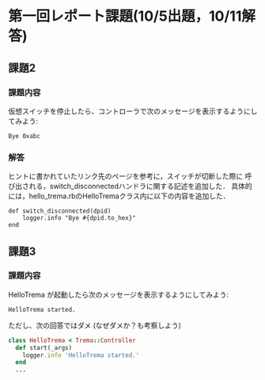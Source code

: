 # 第一回レポート課題(10/5出題，10/11解答)
## 課題2
### 課題内容
仮想スイッチを停止したら、コントローラで次のメッセージを表示するようにしてみよう:

```
Bye 0xabc
```

### 解答
ヒントに書かれていたリンク先のページを参考に，スイッチが切断した際に
呼び出される，switch_disconnectedハンドラに関する記述を追加した．
具体的には，hello_trema.rbのHelloTremaクラス内に以下の内容を追加した．

```
def switch_disconnected(dpid)
    logger.info "Bye #{dpid.to_hex}"
end
```

## 課題3
### 課題内容
HelloTrema が起動したら次のメッセージを表示するようにしてみよう:

```
HelloTrema started.
```

ただし、次の回答ではダメ (なぜダメか？も考察しよう)

```ruby
class HelloTrema < Trema::Controller
  def start(_args)
    logger.info 'HelloTrema started.'
  end
  ...
```